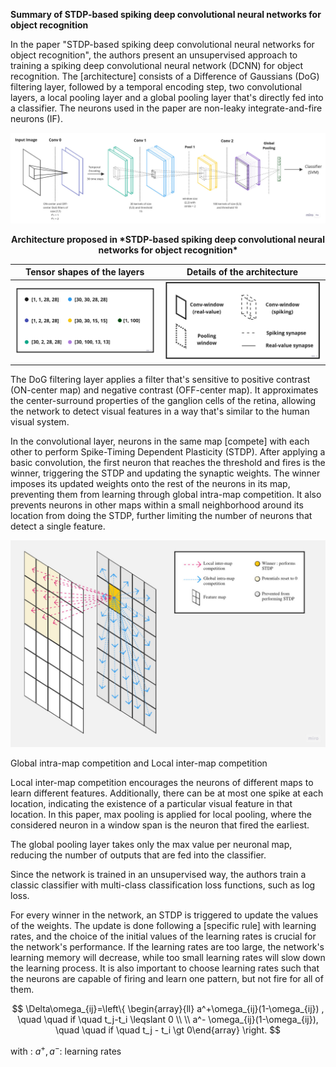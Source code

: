 **Summary of STDP-based spiking deep convolutional neural networks for object recognition** 

In the paper "STDP-based spiking deep convolutional neural networks for object recognition", the authors present an unsupervised approach to training a spiking deep convolutional neural network (DCNN) for object recognition. The [architecture] consists of a Difference of Gaussians (DoG) filtering layer, followed by a temporal encoding step, two convolutional layers, a local pooling layer and a global pooling layer that's directly fed into a classifier. The neurons used in the paper are non-leaky integrate-and-fire neurons (IF).

![Architecture proposed in *STDP-based spiking deep convolutional neural networks for object recognition*](./docs/architecture.jpg)

<figcaption align = "center"><b>Architecture proposed in *STDP-based spiking deep convolutional neural networks for object recognition*</b></figcaption>

| Tensor shapes of the layers | Details of the architecture |
| :---: | :---: |
| ![Tensor shapes of the layers](./docs/shapes.jpg) | ![Details of the architecture](./docs/details.jpg) |


The DoG filtering layer applies a filter that's sensitive to positive contrast (ON-center map) and negative contrast (OFF-center map). It approximates the center-surround properties of the ganglion cells of the retina, allowing the network to detect visual features in a way that's similar to the human visual system.

In the convolutional layer, neurons in the same map [compete] with each other to perform Spike-Timing Dependent Plasticity (STDP). After applying a basic convolution, the first neuron that reaches the threshold and fires is the winner, triggering the STDP and updating the synaptic weights. The winner imposes its updated weights onto the rest of the neurons in its map, preventing them from learning through global intra-map competition. It also prevents neurons in other maps within a small neighborhood around its location from doing the STDP, further limiting the number of neurons that detect a single feature.

![Global intra-map competition and Local inter-map competition](./docs/competition.jpg)

Global intra-map competition and Local inter-map competition

Local inter-map competition encourages the neurons of different maps to learn different features. Additionally, there can be at most one spike at each location, indicating the existence of a particular visual feature in that location. In this paper, max pooling is applied for local pooling, where the considered neuron in a window span is the neuron that fired the earliest.

The global pooling layer takes only the max value per neuronal map, reducing the number of outputs that are fed into the classifier.

Since the network is trained in an unsupervised way, the authors train a classic classifier with multi-class classification loss functions, such as log loss.

For every winner in the network, an STDP is triggered to update the values of the weights. The update is done following a [specific rule] with learning rates, and the choice of the initial values of the learning rates is crucial for the network's performance. If the learning rates are too large, the network's learning memory will decrease, while too small learning rates will slow down the learning process. It is also important to choose learning rates such that the neurons are capable of firing and learn one pattern, but not fire for all of them.

$$
\Delta\omega_{ij}=\left\{ \begin{array}{ll} a^+\omega_{ij}(1-\omega_{ij}) , \quad \quad if \quad t_j-t_i \leqslant 0 \\ \\ a^- \omega_{ij}(1-\omega_{ij}), \quad \quad if \quad t_j - t_i \gt 0\end{array} \right.
$$

with :                       $a^+ , a^- :$  learning rates

